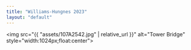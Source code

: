 ```yaml
---
title: "Williams-Hungnes 2023"
layout: "default"
---
```

<img src="{{ "assets/107A2542.jpg" | relative_url }}" alt="Tower Bridge" style="width:1024px;float:center">

